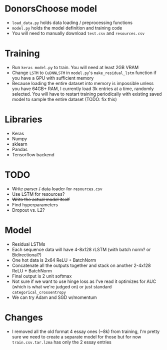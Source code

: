 # DonorsChoose model
- `load_data.py` holds data loading / preprocessing functions
- `model.py` holds the model definition and training code
- You will need to manually download `test.csv` and `resources.csv`

# Training
- Run `keras model.py` to train. You will need at least 2GB VRAM
- Change `LSTM` to `CuDNNLSTM` in `model.py`'s `make_residual_lstm` function if you have a GPU with sufficient memory
- Because loading the entire dataset into memory is impossible unless you have 64GB+ RAM, I currently load 3k entries at a time, randomly selected. You will have to restart training periodically with existing saved model to sample the entire dataset (TODO: fix this)

# Libraries
- Keras
- Numpy
- sklearn
- Pandas
- Tensorflow backend
# TODO
- ~~Write parser / data loader for `resources.csv`~~
- Use LSTM for resources?
- ~~Write the actual model itself~~
- Find hyperparameters
- Dropout vs. L2?
# Model
- Residual LSTMs
- Each sequence data will have 4-8x128 rLSTM (with batch norm? or Bidirectional?)
- One hot data is 2x64 ReLU + BatchNorm
- Concatenate all the outputs together and stack on another 2-4x128 ReLU + BatchNorm
- Final output is 2 unit softmax
- Not sure if we want to use hinge loss as I've read it optimizes for AUC (which is what we're judged on) or just standard `categorical_crossentropy`
- We can try Adam and SGD w/momentum
# Changes
- I removed all the old format 4 essay ones (~8k) from training, I'm pretty sure we need to create a separate model for those but for now `train.csv.tar.lzma` has only the 2 essay entries

